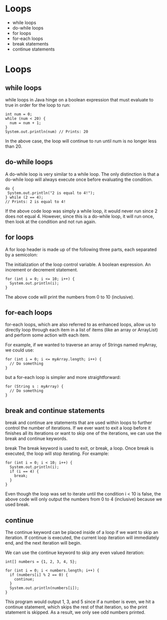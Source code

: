 # Loops

* while loops
* do-while loops
* for loops
* for-each loops
* break statements
* continue statements

# Loops
## while loops
while loops in Java hinge on a boolean expression that must evaluate to true in order for the loop to run:
```
int num = 0;
while (num < 20) {
  num = num + 1;
}
System.out.println(num) // Prints: 20
```
In the above case, the loop will continue to run until num is no longer less than 20.

## do-while loops
A do-while loop is very similar to a while loop. The only distinction is that a do-while loop will always execute once before evaluating the condition.
```
do {
 System.out.println("2 is equal to 4!");
} while (2 == 4);
// Prints: 2 is equal to 4!
```
If the above code loop was simply a while loop, it would never run since 2 does not equal 4. However, since this is a do-while loop, it will run once, then look at the condition and not run again.

## for loops
A for loop header is made up of the following three parts, each separated by a semicolon:

The initialization of the loop control variable.
A boolean expression.
An increment or decrement statement.
```
for (int i = 0; i <= 10; i++) {
  System.out.println(i);
}
```
The above code will print the numbers from 0 to 10 (inclusive).

## for-each loops
for-each loops, which are also referred to as enhanced loops, allow us to directly loop through each item in a list of items (like an array or ArrayList) and perform some action with each item.

For example, if we wanted to traverse an array of Strings named myArray, we could use:
```
for (int i = 0; i <= myArray.length; i++) {
  // Do something
}
```
but a for-each loop is simpler and more straightforward:
```
for (String s : myArray) {
  // Do something
}
```

## break and continue statements
break and continue are statements that are used within loops to further control the number of iterations. If we ever want to exit a loop before it finishes all its iterations or want to skip one of the iterations, we can use the break and continue keywords.

break
The break keyword is used to exit, or break, a loop. Once break is executed, the loop will stop iterating. For example:
```
for (int i = 0; i < 10; i++) {
  System.out.println(i);
  if (i == 4) {
    break;
  }
}
```

Even though the loop was set to iterate until the condition i < 10 is false, the above code will only output the numbers from 0 to 4 (inclusive) because we used break.

## continue
The continue keyword can be placed inside of a loop if we want to skip an iteration. If continue is executed, the current loop iteration will immediately end, and the next iteration will begin.

We can use the continue keyword to skip any even valued iteration:
```
int[] numbers = {1, 2, 3, 4, 5};
    
for (int i = 0; i < numbers.length; i++) {
  if (numbers[i] % 2 == 0) {
    continue;
  }
  System.out.println(numbers[i]);
}
```
This program would output 1, 3, and 5 since if a number is even, we hit a continue statement, which skips the rest of that iteration, so the print statement is skipped. As a result, we only see odd numbers printed.

